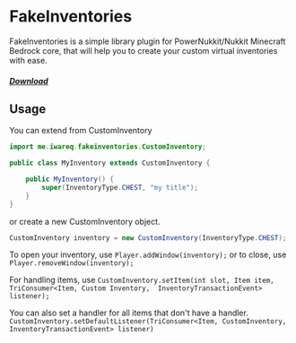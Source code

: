 # FakeInventories

FakeInventories is a simple library plugin for PowerNukkit/Nukkit Minecraft Bedrock core, that will help you to create
your custom virtual inventories with ease.

##### [Download](https://github.com/IWareQ/FakeInventories/releases)

## Usage

You can extend from CustomInventory

```java
import me.iwareq.fakeinventories.CustomInventory;

public class MyInventory extends CustomInventory {

    public MyInventory() {
        super(InventoryType.CHEST, "my title");
    }
}
``` 

or create a new CustomInventory object.

```java
CustomInventory inventory = new CustomInventory(InventoryType.CHEST);
```

To open your inventory, use `Player.addWindow(inventory);` or to close, use `Player.removeWindow(inventory);`

For handling items, use `CustomInventory.setItem(int slot, Item item, TriConsumer<Item, Custom Inventory, 
InventoryTransactionEvent> listener);`

You can also set a handler for all items that don't have a handler.
`CustomInventory.setDefaultListener(TriConsumer<Item, CustomInventory, InventoryTransactionEvent> listener)`